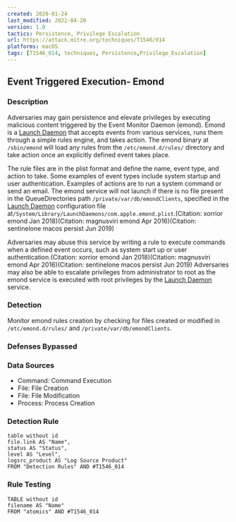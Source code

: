 ```yaml
---
created: 2020-01-24
last_modified: 2022-04-20
version: 1.0
tactics: Persistence, Privilege Escalation
url: https://attack.mitre.org/techniques/T1546/014
platforms: macOS
tags: [T1546_014, techniques, Persistence,Privilege_Escalation]
---
```


## Event Triggered Execution- Emond

### Description

Adversaries may gain persistence and elevate privileges by executing malicious content triggered by the Event Monitor Daemon (emond). Emond is a [Launch Daemon](https://attack.mitre.org/techniques/T1543/004) that accepts events from various services, runs them through a simple rules engine, and takes action. The emond binary at <code>/sbin/emond</code> will load any rules from the <code>/etc/emond.d/rules/</code> directory and take action once an explicitly defined event takes place.

The rule files are in the plist format and define the name, event type, and action to take. Some examples of event types include system startup and user authentication. Examples of actions are to run a system command or send an email. The emond service will not launch if there is no file present in the QueueDirectories path <code>/private/var/db/emondClients</code>, specified in the [Launch Daemon](https://attack.mitre.org/techniques/T1543/004) configuration file at<code>/System/Library/LaunchDaemons/com.apple.emond.plist</code>.(Citation: xorrior emond Jan 2018)(Citation: magnusviri emond Apr 2016)(Citation: sentinelone macos persist Jun 2019)

Adversaries may abuse this service by writing a rule to execute commands when a defined event occurs, such as system start up or user authentication.(Citation: xorrior emond Jan 2018)(Citation: magnusviri emond Apr 2016)(Citation: sentinelone macos persist Jun 2019) Adversaries may also be able to escalate privileges from administrator to root as the emond service is executed with root privileges by the [Launch Daemon](https://attack.mitre.org/techniques/T1543/004) service.

### Detection

Monitor emond rules creation by checking for files created or modified in <code>/etc/emond.d/rules/</code> and <code>/private/var/db/emondClients</code>.

### Defenses Bypassed



### Data Sources

  - Command: Command Execution
  -  File: File Creation
  -  File: File Modification
  -  Process: Process Creation
### Detection Rule

```dataview
table without id
file.link AS "Name",
status AS "Status",
level AS "Level",
logsrc_product AS "Log Source Product"
FROM "Detection Rules" AND #T1546_014
```

### Rule Testing

```dataview
TABLE without id
filename AS "Name"
FROM "atomics" AND #T1546_014
```
